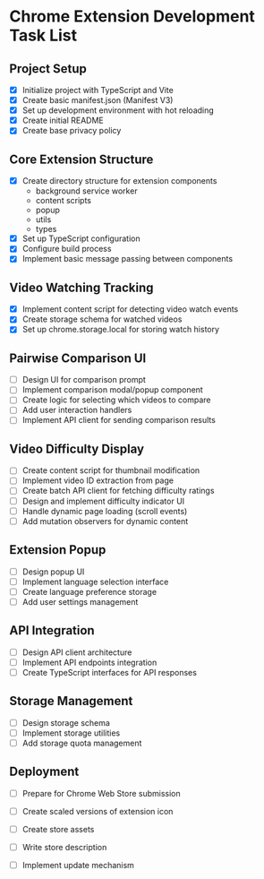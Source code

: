 # Chrome Extension Development Task List

## Project Setup
- [x] Initialize project with TypeScript and Vite
- [x] Create basic manifest.json (Manifest V3)
- [x] Set up development environment with hot reloading
- [x] Create initial README
- [x] Create base privacy policy

## Core Extension Structure
- [x] Create directory structure for extension components
  - background service worker
  - content scripts
  - popup
  - utils
  - types
- [x] Set up TypeScript configuration
- [x] Configure build process
- [x] Implement basic message passing between components

## Video Watching Tracking
- [x] Implement content script for detecting video watch events
- [x] Create storage schema for watched videos
- [x] Set up chrome.storage.local for storing watch history

## Pairwise Comparison UI
- [ ] Design UI for comparison prompt
- [ ] Implement comparison modal/popup component
- [ ] Create logic for selecting which videos to compare
- [ ] Add user interaction handlers
- [ ] Implement API client for sending comparison results

## Video Difficulty Display
- [ ] Create content script for thumbnail modification
- [ ] Implement video ID extraction from page
- [ ] Create batch API client for fetching difficulty ratings
- [ ] Design and implement difficulty indicator UI
- [ ] Handle dynamic page loading (scroll events)
- [ ] Add mutation observers for dynamic content

## Extension Popup
- [ ] Design popup UI
- [ ] Implement language selection interface
- [ ] Create language preference storage
- [ ] Add user settings management

## API Integration
- [ ] Design API client architecture
- [ ] Implement API endpoints integration
- [ ] Create TypeScript interfaces for API responses

## Storage Management
- [ ] Design storage schema
- [ ] Implement storage utilities
- [ ] Add storage quota management

## Deployment
- [ ] Prepare for Chrome Web Store submission
- [ ] Create scaled versions of extension icon
- [ ] Create store assets
- [ ] Write store description
- [ ] Implement update mechanism

